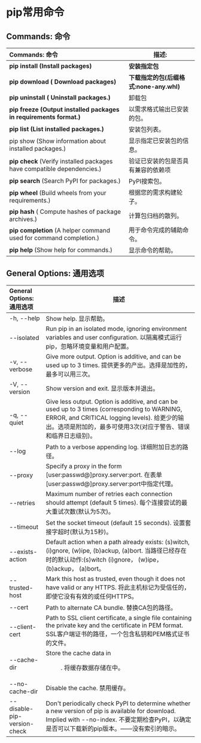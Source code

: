 #	pip常用命令

## Commands:  命令

| **Commands:  命令**                                          | **描述:**                               |
| :----------------------------------------------------------- | --------------------------------------- |
| **pip install                         (Install packages)**   | **安装指定包**                          |
| **pip download                   ( Download packages)**      | **下载指定的包(后缀格式:none-any.whl)** |
| **pip uninstall                  ( Uninstall packages.)**    | 卸载包                                  |
| **pip freeze           (Output installed packages in requirements format.)** | 以需求格式输出已安装的包。              |
| **pip list                            (List installed packages.)** | 安装包列表。                            |
| pip show               (Show information about installed packages.) | 显示指定已安装包的信息。                |
| **pip check**             (Verify installed packages have compatible dependencies.) | 验证已安装的包是否具有兼容的依赖项      |
| **pip search**              (Search PyPI for packages.)      | PyPI搜索包。                            |
| **pip wheel**                 (Build wheels from your requirements.) | 根据您的需求构建轮子。                  |
| **pip hash**                      ( Compute hashes of package archives.) | 计算包归档的散列。                      |
| **pip completion**       (A helper command used for command completion.) | 用于命令完成的辅助命令。                |
| **pip help**                     (Show help for commands.)   | 显示命令的帮助。                        |
## General Options: 通用选项

| **General Options: 通用选项** | **描述**                                                     |
| :---------------------------- | ------------------------------------------------------------ |
| -h, --help                    | Show help.  显示帮助。                                       |
| --isolated                    | Run pip in an isolated mode, ignoring   environment variables and user configuration.      以隔离模式运行pip，忽略环境变量和用户配置。 |
| -v, --verbose                 | Give more output. Option is additive, and can be       used up to 3 times.         提供更多的产出。选择是加性的，最多可以用三次。 |
| -V, --version                 | Show version and exit.        显示版本并退出。               |
| -q, --quiet                   | Give less output. Option is additive, and can be  used up to 3 times (corresponding to WARNING,   ERROR, and CRITICAL logging levels).  给更少的输出。选项是附加的，最多可使用3次(对应于警告、错误和临界日志级别)。 |
| --log <path>                  | Path to a verbose appending log.      详细附加日志的路径。   |
| --proxy <proxy>               | Specify a proxy in the form     [user:passwd@]proxy.server:port.     在表单[user:passwd@]proxy.server:port中指定代理。 |
| --retries <retries>           | Maximum number of retries each connection should       attempt (default 5 times).        每个连接尝试的最大重试次数(默认为5次)。 |
| --timeout <sec>               | Set the socket timeout (default 15 seconds).    设置套接字超时(默认为15秒)。 |
| --exists-action <action>      | Default action when a path already exists: (s)witch, (i)gnore, (w)ipe, (b)ackup, (a)bort.  当路径已经存在时的默认动作:(s)witch (i)gnore， (w)ipe， (b)ackup， (a)bort。 |
| --trusted-host <hostname>     | Mark this host as trusted, even though it does  not have valid or any HTTPS. 将此主机标记为受信任的，即使它没有有效的或任何HTTPS。 |
| --cert <path>                 | Path to alternate CA bundle.  替换CA包的路径。               |
| --client-cert <path>          | Path to SSL client certificate, a single file    containing the private key and the certificate         in PEM format.  SSL客户端证书的路径，一个包含私钥和PEM格式证书的文件。 |
| --cache-dir <dir>             | Store the cache data in <dir>.  将缓存数据存储在中。         |
| --no-cache-dir                | Disable the cache.  禁用缓存。                               |
| --disable-pip-version-check   | Don't periodically check PyPI to determine whether a new version of pip is available for    download. Implied with --no-index.   不要定期检查PyPI，以确定是否可以下载新的pip版本。——没有索引的暗示。 |